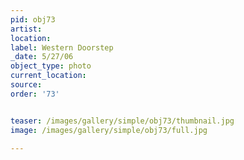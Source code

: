 ```yaml
---
pid: obj73
artist: 
location: 
label: Western Doorstep
_date: 5/27/06
object_type: photo
current_location: 
source: 
order: '73'


teaser: /images/gallery/simple/obj73/thumbnail.jpg
image: /images/gallery/simple/obj73/full.jpg
 
---
```

